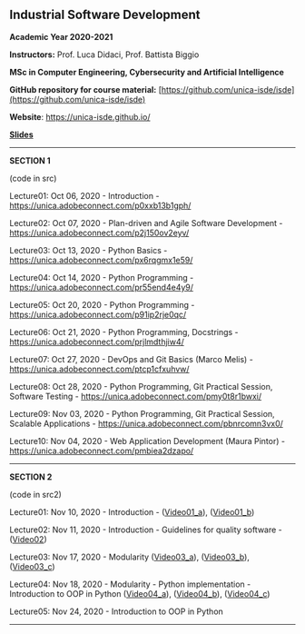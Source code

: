 ## Industrial Software Development
**Academic Year 2020-2021**

**Instructors:** Prof. Luca Didaci, Prof. Battista Biggio

**MSc in Computer Engineering, Cybersecurity and Artificial Intelligence**

**GitHub repository for course material:** [https://github.com/unica-isde/isde](https://github.com/unica-isde/isde)

**Website**: https://unica-isde.github.io/


[**Slides**](https://github.com/unica-isde/isde/blob/master/slides)

---

**SECTION 1**

(code in src)

Lecture01: Oct 06, 2020 - Introduction - https://unica.adobeconnect.com/p0xxb13b1gph/

Lecture02: Oct 07, 2020 - Plan-driven and Agile Software Development - https://unica.adobeconnect.com/p2j150ov2eyv/

Lecture03: Oct 13, 2020 - Python Basics - https://unica.adobeconnect.com/px6rqgmx1e59/

Lecture04: Oct 14, 2020 - Python Programming - https://unica.adobeconnect.com/pr55end4e4y9/

Lecture05: Oct 20, 2020 - Python Programming - https://unica.adobeconnect.com/p91ip2rje0qc/

Lecture06: Oct 21, 2020 - Python Programming, Docstrings - https://unica.adobeconnect.com/prjlmdthjiw4/

Lecture07: Oct 27, 2020 - DevOps and Git Basics (Marco Melis) - https://unica.adobeconnect.com/ptcp1cfxuhvw/

Lecture08: Oct 28, 2020 - Python Programming, Git Practical Session, Software Testing - https://unica.adobeconnect.com/pmy0t8r1bwxi/

Lecture09: Nov 03, 2020 - Python Programming, Git Practical Session, Scalable Applications - https://unica.adobeconnect.com/pbnrcomn3vx0/

Lecture10: Nov 04, 2020 - Web Application Development (Maura Pintor) - https://unica.adobeconnect.com/pmbiea2dzapo/

---

**SECTION 2**

(code in src2)

Lecture01: Nov 10, 2020 - Introduction - ([Video01\_a](https://unica.adobeconnect.com/puwyzju2zcc4/)), ([Video01\_b](https://unica.adobeconnect.com/p0ylhfkxi7wf/)) 



Lecture02: Nov 11, 2020 - Introduction - Guidelines for quality software - ([Video02](https://unica.adobeconnect.com/p9eexu4n4mdc/))

Lecture03: Nov 17, 2020 - Modularity
([Video03\_a](https://web.microsoftstream.com/video/a9de56a2-5d9b-4058-8d98-003cec761d57)), 
([Video03\_b](https://web.microsoftstream.com/video/a9b532d0-586b-49df-81f1-daac93415c63)), 
([Video03\_c](https://web.microsoftstream.com/video/23eaf1e0-6077-4e98-b8ac-706cdb018d0d))



Lecture04: Nov 18, 2020 -  Modularity - Python implementation - Introduction to OOP in Python
([Video04\_a](https://web.microsoftstream.com/video/d5fa215d-49cc-49f6-8352-ff4eeed13260)),
([Video04\_b](https://web.microsoftstream.com/video/63eec57a-e0bb-48dd-b1c0-bf3467e46a0d)),
([Video04\_c](https://web.microsoftstream.com/video/80669343-79da-4d80-9784-39be5b7d05a4))


Lecture05: Nov 24, 2020 - Introduction to OOP in Python

<!--
([Video05\_a]()),
([Video05\_b]()),
([Video05\_c]())

Lecture06: Nov 25, 2020 -

([Video06\_a]()),
([Video06\_b]()),
([Video06\_c]())

Lecture07: Nov 10, 2020 -

([Video07\_a]()),
([Video07\_b]()),
([Video07\_c]())

Lecture08: Dec 01, 2020 -
([Video08\_a]()),
([Video08\_b]()),
([Video08\_c]())


Lecture09: Dec 02, 2020 -

([Video09\_a]()),
([Video09\_b]()),
([Video09\_c]())

Lecture10: Dec 09, 2020 -

([Video11\_a]()),
([Video11\_b]()),
([Video11\_c]())

Lecture11: Dec 12, 2020 -

([Video12\_a]()),
([Video12\_b]()),
([Video12\_c]())

-->

---


<!--
**SECTION 1**

Part 1 - [Introduction](https://github.com/unica-isde/isde/blob/master/slides/01-Introduction.pdf) ([Video01](https://unica.adobeconnect.com/p0xxb13b1gph/))

Part 2 - [Plan-driven and Agile Software Development](https://github.com/unica-isde/isde/blob/master/slides/02-Agile.pdf) ([Video02](https://unica.adobeconnect.com/p2j150ov2eyv/))

Part 3 - [Python Basics](https://github.com/unica-isde/isde/blob/master/slides/03-Python.pdf) ([Python Notebook 1](https://github.com/unica-isde/isde/blob/master/notebooks/lab01.ipynb)) ([Video03](https://unica.adobeconnect.com/px6rqgmx1e59/))

Part 4 - [Python - Programming Exercise](https://github.com/unica-isde/isde/blob/master/slides/04-Python-MNIST.pdf) ([Python Notebook 2](https://github.com/unica-isde/isde/blob/master/notebooks/lab02.ipynb)) ([Extra1](https://github.com/unica-isde/isde/blob/master/programming-exercises/ISDe-programming-skills-01.pdf)) ([Extra2](https://github.com/unica-isde/isde/blob/master/programming-exercises/ISDe-programming-skills-02.pdf)) ([Solutions](https://github.com/unica-isde/isde/tree/master/src)) ([Video04](https://unica.adobeconnect.com/pr55end4e4y9/)) ([Video05](https://unica.adobeconnect.com/p91ip2rje0qc/)) 

Part 5 - [Python - Docstrings](https://github.com/unica-isde/isde/blob/master/slides/05-Python-docstrings.pdf) ([Video06](https://unica.adobeconnect.com/prjlmdthjiw4/))

Part 6 - [DevOps and Git Basics](https://github.com/unica-isde/isde/blob/master/slides/06-Git.pdf) ([Video07](https://unica.adobeconnect.com/ptcp1cfxuhvw/))

Part 7 - [Git Practical Session](https://github.com/unica-isde/isde/blob/master/slides/07-Git-Practical.pdf) ([Git Repository](https://github.com/unica-isde/isde-git))

Part 8 - [Software Testing](https://github.com/unica-isde/isde/blob/master/slides/08-Testing.pdf) ([Video08](https://unica.adobeconnect.com/pmy0t8r1bwxi/))

Part 9 - [Python Unittest](https://github.com/unica-isde/isde/blob/master/slides/09-Python-Unittest.pdf) ([Testing Repository](https://github.com/unica-isde/isde-testing))

Part 10 - [Elements of Scalable Applications](https://github.com/unica-isde/isde/blob/master/slides/10-Scalable-Apps.pdf) ([Video09](https://unica.adobeconnect.com/pbnrcomn3vx0/))

Part 11 - [Developing a Web Application](https://github.com/unica-isde/isde/blob/master/slides/11-Web-Dev.pdf) ([Web App Repository](https://github.com/unica-isde/flask-classification)) ([Video10](https://unica.adobeconnect.com/pmbiea2dzapo/))

----
**SECTION 2** (the code is in [src2](https://github.com/unica-isde/isde/tree/master/src2/) )

Part 12 - [Introduction - divide and conquer](https://github.com/unica-isde/isde/blob/master/slides/12_P2_introduction.pdf) ([Video12_a](https://unica.adobeconnect.com/puwyzju2zcc4/)) ([Video12_b](https://unica.adobeconnect.com/p0ylhfkxi7wf/)) ([Video12_c](https://unica.adobeconnect.com/p9eexu4n4mdc/))

-->




